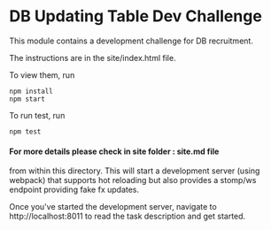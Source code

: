 DB Updating Table Dev Challenge
===============================

This module contains a development challenge for DB recruitment.

The instructions are in the site/index.html file.

To view them, run

```
npm install
npm start
```
To run test, run

```
npm test
```

#### For more details please check in site folder : site.md file

from within this directory.  This will start a development server (using webpack)
that supports hot reloading but also provides a stomp/ws endpoint providing fake
fx updates.

Once you've started the development server, navigate to http://localhost:8011
to read the task description and get started.
